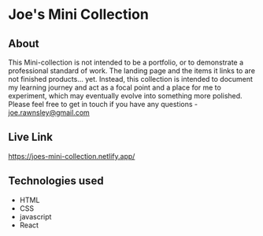 # Joe's Mini Collection

## About

This Mini-collection is not intended to be a portfolio, or to demonstrate a professional standard of work. The landing page and the items it links to are not finished products... yet. Instead, this collection is intended to document my learning journey and act as a focal point and a place for me to experiment, which may eventually evolve into something more polished. Please feel free to get in touch if you have any questions - joe.rawnsley@gmail.com

## Live Link

https://joes-mini-collection.netlify.app/

## Technologies used

- HTML
- CSS
- javascript
- React


